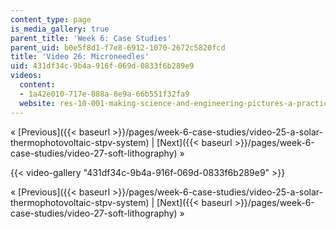 ```yaml
---
content_type: page
is_media_gallery: true
parent_title: 'Week 6: Case Studies'
parent_uid: b0e5f8d1-f7e8-6912-1070-2672c5820fcd
title: 'Video 26: Microneedles'
uid: 431df34c-9b4a-916f-069d-0833f6b289e9
videos:
  content:
  - 1a42e010-717e-088a-8e9a-66b551f32fa9
  website: res-10-001-making-science-and-engineering-pictures-a-practical-guide-to-presenting-your-work-spring-2016
---
```


« [Previous]({{< baseurl >}}/pages/week-6-case-studies/video-25-a-solar-thermophotovoltaic-stpv-system) | [Next]({{< baseurl >}}/pages/week-6-case-studies/video-27-soft-lithography) »

{{< video-gallery "431df34c-9b4a-916f-069d-0833f6b289e9" >}}


« [Previous]({{< baseurl >}}/pages/week-6-case-studies/video-25-a-solar-thermophotovoltaic-stpv-system) | [Next]({{< baseurl >}}/pages/week-6-case-studies/video-27-soft-lithography) »